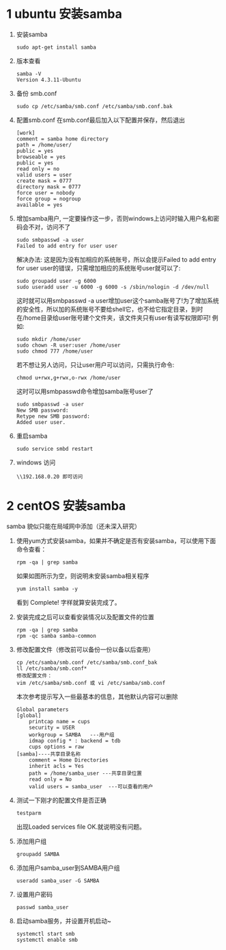 # 1 ubuntu 安装samba
1. 安装samba
	```
	sudo apt-get install samba
	```
2. 版本查看
	```
	samba -V
	Version 4.3.11-Ubuntu
	```
3. 备份 smb.conf
	```
	sudo cp /etc/samba/smb.conf /etc/samba/smb.conf.bak
	```
4. 配置smb.conf
在smb.conf最后加入以下配置并保存，然后退出
	```
	[work]
	comment = samba home directory
	path = /home/user/
	public = yes
	browseable = yes
	public = yes
	read only = no
	valid users = user
	create mask = 0777
	directory mask = 0777
	force user = nobody
	force group = nogroup
	available = yes
	```
5. 增加samba用户, 一定要操作这一步，否则windows上访问时输入用户名和密码会不对，访问不了
	```
	sudo smbpasswd -a user
	Failed to add entry for user user
	```
	解决办法:
	这是因为没有加相应的系统账号，所以会提示Failed to add entry for user user的错误，只需增加相应的系统账号user就可以了:
	```
	sudo groupadd user -g 6000
	sudo useradd user -u 6000 -g 6000 -s /sbin/nologin -d /dev/null
	```
	这时就可以用smbpasswd -a user增加user这个samba账号了!为了增加系统的安全性，所以加的系统账号不要给shell它，也不给它指定目录，到时在/home目录给user账号建个文件夹，该文件夹只有user有读写权限即可!
	例如:
	```
	sudo mkdir /home/user
	sudo chown -R user:user /home/user
	sudo chmod 777 /home/user
	```
	若不想让另人访问，只让user用户可以访问，只需执行命令:
	```
	chmod u+rwx,g+rwx,o-rwx /home/user
	```
	这时可以用smbpasswd命令增加samba账号user了
	```
	sudo smbpasswd -a user
	New SMB password:
	Retype new SMB password:
	Added user user.
	```
6. 重启samba
	```
	sudo service smbd restart
	```
7. windows 访问
	```
	\\192.168.0.20 即可访问
	```
# 2 centOS 安装samba

samba 貌似只能在局域网中添加（还未深入研究）
1. 使用yum方式安装samba，如果并不确定是否有安装samba，可以使用下面命令查看：
	```
	rpm -qa | grep samba
	```
	如果如图所示为空，则说明未安装samba相关程序
	```
	yum install samba -y
	```
	看到 Complete! 字样就算安装完成了。

2. 安装完成之后可以查看安装情况以及配置文件的位置
	```
	rpm -qa | grep samba
	rpm -qc samba samba-common
	```
3. 修改配置文件（修改前可以备份一份以备以后查用）
	```
	cp /etc/samba/smb.conf /etc/samba/smb.conf_bak
	ll /etc/samba/smb.conf*
	修改配置文件：
	vim /etc/samba/smb.conf 或 vi /etc/samba/smb.conf
	```
	本次参考提示写入一些最基本的信息，其他默认内容可以删除

	```
	Global parameters
	[global]
		printcap name = cups
		security = USER
		workgroup = SAMBA   ---用户组
		idmap config * : backend = tdb
		cups options = raw
	[samba]----共享目录名称
		comment = Home Directories
		inherit acls = Yes
		path = /home/samba_user ---共享目录位置
		read only = No
		valid users = samba_user  ---可以查看的用户
	```
5. 测试一下刚才的配置文件是否正确
	```
	testparm
	```
	出现Loaded services file OK.就说明没有问题。

6. 添加用户组
	```
	groupadd SAMBA
	```
7. 添加用户samba_user到SAMBA用户组
	```
	useradd samba_user -G SAMBA
	```
7. 设置用户密码
	```
	passwd samba_user
	```
8. 启动samba服务，并设置开机启动~
	```
	systemctl start smb
	systemctl enable smb
	```
<!--stackedit_data:
eyJoaXN0b3J5IjpbNjUxNjM3MDA2XX0=
-->